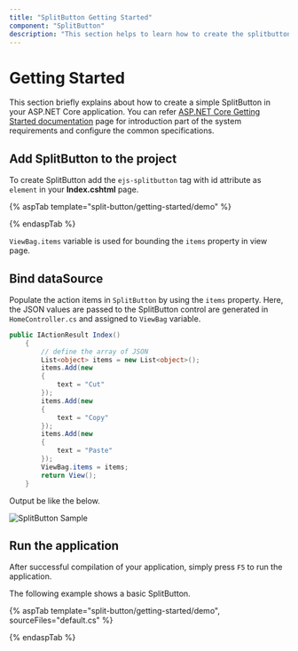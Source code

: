 ```yaml
---
title: "SplitButton Getting Started"
component: "SplitButton"
description: "This section helps to learn how to create the splitbutton in ASP.NET Core application with its basic features in step-by-step procedure."
---
```


# Getting Started

This section briefly explains about how to create a simple SplitButton in your ASP.NET Core application. You can refer [ASP.NET Core Getting Started documentation](../getting-started) page for introduction part of the system requirements and configure the common specifications.

## Add SplitButton to the project

To create SplitButton add the `ejs-splitbutton` tag with id attribute as `element` in your **Index.cshtml** page.

{% aspTab template="split-button/getting-started/demo" %}

{% endaspTab %}

`ViewBag.items` variable is used for bounding the `items` property in view page.

## Bind dataSource

Populate the action items in `SplitButton` by using the `items` property. Here, the JSON values are passed to the
SplitButton control are generated in `HomeController.cs` and assigned to `ViewBag` variable.

```cs
public IActionResult Index()
    {
        // define the array of JSON
        List<object> items = new List<object>();
        items.Add(new
        {
            text = "Cut"
        });
        items.Add(new
        {
            text = "Copy"
        });
        items.Add(new
        {
            text = "Paste"
        });
        ViewBag.items = items;
        return View();
    }

```

Output be like the below.

![SplitButton Sample](./images/split-button.PNG)

## Run the application

 After successful compilation of your application, simply press `F5` to run the application.

 The following example shows a basic SplitButton.

{% aspTab template="split-button/getting-started/demo", sourceFiles="default.cs" %}

{% endaspTab %}
